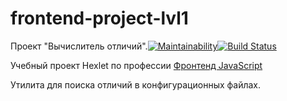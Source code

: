 # frontend-project-lvl1
Проект "Вычислитель отличий".[![Maintainability](https://api.codeclimate.com/v1/badges/9ddf9116b37d8fddb81a/maintainability)](https://codeclimate.com/github/A1RET/frontend-project-lvl2/maintainability)[![Build Status](https://travis-ci.org/A1RET/frontend-project-lvl2.svg?branch=master)](https://travis-ci.org/A1RET/frontend-project-lvl2)

Учебный проект Hexlet по профессии [Фронтенд JavaScript](https://ru.hexlet.io/professions/frontend)

Утилита для поиска отличий в конфигурационных файлах.
